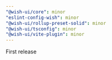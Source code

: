 ```yaml
---
"@wish-ui/core": minor
"eslint-config-wish": minor
"@wish-ui/rollup-preset-solid": minor
"@wish-ui/tsconfig": minor
"@wish-ui/vite-plugin": minor
---
```


First release
